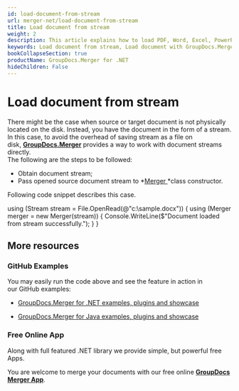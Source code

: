 ```yaml
---
id: load-document-from-stream
url: merger-net/load-document-from-stream
title: Load document from stream
weight: 2
description: This article explains how to load PDF, Word, Excel, PowerPoint documents from stream when using GroupDocs.Merger for .NET.
keywords: Load document from stream, Load document with GroupDocs.Merger
bookCollapseSection: true
productName: GroupDocs.Merger for .NET
hideChildren: False
---
```


# Load document from stream

There might be the case when source or target document is not physically located on the disk. Instead, you have the document in the form of a stream. In this case, to avoid the overhead of saving stream as a file on disk, **[GroupDocs.Merger](https://products.groupdocs.com/merger/net)** provides a way to work with document streams directly.   
The following are the steps to be followed:

*   Obtain document stream; 
*   Pass opened source document stream to *[Merger ](https://apireference.groupdocs.com/net/merger/groupdocs.merger/merger)*class constructor.

Following code snippet describes this case.

using (Stream stream = File.OpenRead(@"c:\\sample.docx"))
{
	using (Merger merger = new Merger(stream))
    {
    	Console.WriteLine($"Document loaded from stream successfully.");
	}
}

## More resources

### GitHub Examples 

You may easily run the code above and see the feature in action in our GitHub examples:

*   [GroupDocs.Merger for .NET examples, plugins and showcase](https://github.com/groupdocs-merger/GroupDocs.Merger-for-.NET)
    
*   [GroupDocs.Merger for Java examples, plugins and showcase](https://github.com/groupdocs-merger/GroupDocs.Merger-for-Java)
    

### Free Online App 

Along with full featured .NET library we provide simple, but powerful free Apps.

You are welcome to merge your documents with our free online **[GroupDocs Merger App](https://products.groupdocs.app/merger)**.

